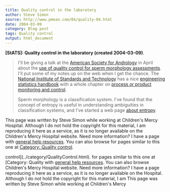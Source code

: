 ```yaml
---
title: Quality control in the laboratory
author: Steve Simon
source: http://www.pmean.com/04/quality-04.html
date: 2004-03-09
category: Blog post
tags: Quality control
output: html_document
---
```

**[StATS]: Quality control in the laboratory
(created 2004-03-09)**.

> I\'ll be giving a talk at the [American Society for
> Andrology](http://www.andrologysociety.com/default.asp) in April about
> the [use of quality control for sperm morphology
> assessments](http://www.andrologysociety.com/meetings/alw.program.asp).
> I\'ll put some of my notes up on the web when I get the chance. The
> [National Institute of Standards and Technology](http://www.nist.gov/)
> has a nice [engineering statistics
> handbook](http://www.itl.nist.gov/div898/handbook/index.htm) with a
> whole chapter on [process or product monitoring and
> control](http://www.itl.nist.gov/div898/handbook/pmc/pmc.htm).
>
> Sperm morphology is a classification system. I\'ve found that the
> concept of entropy is useful in understanding ambiguities in
> classification systems, and I\'ve started a web page [about
> entropy](www.childrensmercy.org/definitions/entropy.htm).

This page was written by Steve Simon while working at Children\'s Mercy
Hospital. Although I do not hold the copyright for this material, I am
reproducing it here as a service, as it is no longer available on the
Children\'s Mercy Hospital website. Need more information? I have a page
with [general help resources](../GeneralHelp.html). You can also browse
for pages similar to this one at [Category: Quality
control](../category/QualityControl.html).
<!---More--->
control](../category/QualityControl.html).
for pages similar to this one at [Category: Quality
with [general help resources](../GeneralHelp.html). You can also browse
Children\'s Mercy Hospital website. Need more information? I have a page
reproducing it here as a service, as it is no longer available on the
Hospital. Although I do not hold the copyright for this material, I am
This page was written by Steve Simon while working at Children\'s Mercy

<!---Do not use
**[StATS]: Quality control in the laboratory
This page was written by Steve Simon while working at Children\'s Mercy
Hospital. Although I do not hold the copyright for this material, I am
reproducing it here as a service, as it is no longer available on the
Children\'s Mercy Hospital website. Need more information? I have a page
with [general help resources](../GeneralHelp.html). You can also browse
for pages similar to this one at [Category: Quality
control](../category/QualityControl.html).
--->

